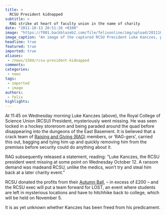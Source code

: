 ```yaml
---
title: >
  RCSU President kidnapped
subtitle: >
  RAG strike at heart of faculty union in the name of charity
date: "2011-10-13 20:51:26 +0100"
image: "https://f001.backblazeb2.com/file/felixonline/img/upload/201110132149-felix-luke-kanczes.jpg"
image_caption: "An image of the captured RCSU President Luke Kanczes, provided by RAG"
headline: true
featured: true
imported: true
aliases:
 - /news/1504/rcsu-president-kidnapped
comments:
categories:
 - news
tags:
 - imported
 - image
authors:
 - felix
highlights:
---
```


At 11:45 on Wednesday morning Luke Kanczes (above), the Royal College of Science Union (RCSU) President, mysteriously went missing. He was seen locked in a hockey storeroom and being paraded around the quad before disappearing into the dungeons of the East Basement. It is believed that a crack team of [Raising and Giving (RAG)](http://union.ic.ac.uk/rag/) members, or ‘RAG-gers’, carried this out, bagging and tying him up and quickly removing him from the premises before security could do anything about it.

RAG subsequently released a statement, reading: “Luke Kanczes, the RCSU president went missing at some point on Wednesday October 12. A ransom demand was madeand RCSU, unlike the medics, won’t try and steal him back at a later charity event.”

RCSU donated the profits from their [Autumn Ball](http://felixonline.co.uk/news/1501/rcsu-autumn-ball-a-hit-for-freshers/), – in excess of £200 – and the RCSU exec will put a team forward for LOST, an event where students are left in mysterious locations and have to hitchhike back to college, which will be held on November 5.

It is as yet unknown whether Kanczes has been freed from his predicament.
